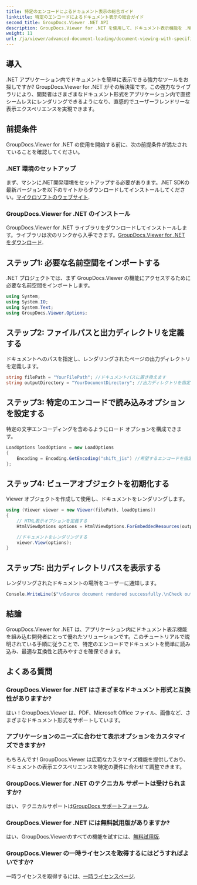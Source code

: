 ```yaml
---
title: 特定のエンコードによるドキュメント表示の総合ガイド
linktitle: 特定のエンコードによるドキュメント表示の総合ガイド
second_title: GroupDocs.Viewer .NET API
description: GroupDocs.Viewer for .NET を使用して、ドキュメント表示機能を .NET アプリケーションに統合する方法を説明します。この詳細なガイドでは、さまざまなドキュメント形式のインストール、セットアップ、レンダリングについて説明します。
weight: 11
url: /ja/viewer/advanced-document-loading/document-viewing-with-specific-encoding/
---
```

## 導入

.NET アプリケーション内でドキュメントを簡単に表示できる強力なツールをお探しですか? GroupDocs.Viewer for .NET がその解決策です。この強力なライブラリにより、開発者はさまざまなドキュメント形式をアプリケーション内で直接シームレスにレンダリングできるようになり、直感的でユーザーフレンドリーな表示エクスペリエンスを実現できます。

## 前提条件

GroupDocs.Viewer for .NET の使用を開始する前に、次の前提条件が満たされていることを確認してください。

### .NET 環境のセットアップ

まず、マシンに.NET開発環境をセットアップする必要があります。.NET SDKの最新バージョンを以下のサイトからダウンロードしてインストールしてください。[マイクロソフトのウェブサイト](https://dotnet.microsoft.com/download).

### GroupDocs.Viewer for .NET のインストール

GroupDocs.Viewer for .NET ライブラリをダウンロードしてインストールします。ライブラリは次のリンクから入手できます。[GroupDocs.Viewer for .NET をダウンロード](https://releases.groupdocs.com/viewer/net/).

## ステップ1: 必要な名前空間をインポートする

.NET プロジェクトでは、まず GroupDocs.Viewer の機能にアクセスするために必要な名前空間をインポートします。

```csharp
using System;
using System.IO;
using System.Text;
using GroupDocs.Viewer.Options;
```

## ステップ2: ファイルパスと出力ディレクトリを定義する

ドキュメントへのパスを指定し、レンダリングされたページの出力ディレクトリを定義します。

```csharp
string filePath = "YourFilePath"; //ドキュメントパスに置き換えます
string outputDirectory = "YourDocumentDirectory"; //出力ディレクトリを指定する
```

## ステップ3: 特定のエンコードで読み込みオプションを設定する

特定の文字エンコーディングを含めるようにロード オプションを構成できます。

```csharp
LoadOptions loadOptions = new LoadOptions
{
    Encoding = Encoding.GetEncoding("shift_jis") //希望するエンコードを指定する
};
```

## ステップ4: ビューアオブジェクトを初期化する

Viewer オブジェクトを作成して使用し、ドキュメントをレンダリングします。

```csharp
using (Viewer viewer = new Viewer(filePath, loadOptions))
{
    // HTML表示オプションを定義する
    HtmlViewOptions options = HtmlViewOptions.ForEmbeddedResources(outputDirectory + "/page-{0}.html");

    //ドキュメントをレンダリングする
    viewer.View(options);
}
```

## ステップ5: 出力ディレクトリパスを表示する

レンダリングされたドキュメントの場所をユーザーに通知します。

```csharp
Console.WriteLine($"\nSource document rendered successfully.\nCheck output in {outputDirectory}.");
```

## 結論

GroupDocs.Viewer for .NET は、アプリケーション内にドキュメント表示機能を組み込む開発者にとって優れたソリューションです。このチュートリアルで説明されている手順に従うことで、特定のエンコードでドキュメントを簡単に読み込み、最適な互換性と読みやすさを確保できます。

## よくある質問

### GroupDocs.Viewer for .NET はさまざまなドキュメント形式と互換性がありますか?
はい！GroupDocs.Viewer は、PDF、Microsoft Office ファイル、画像など、さまざまなドキュメント形式をサポートしています。

### アプリケーションのニーズに合わせて表示オプションをカスタマイズできますか?
もちろんです! GroupDocs.Viewer は広範なカスタマイズ機能を提供しており、ドキュメントの表示エクスペリエンスを特定の要件に合わせて調整できます。

### GroupDocs.Viewer for .NET のテクニカル サポートは受けられますか?
はい、テクニカルサポートは[GroupDocs サポートフォーラム](https://forum.groupdocs.com/c/viewer/9).

### GroupDocs.Viewer for .NET には無料試用版がありますか?
はい、GroupDocs.Viewerのすべての機能を試すには、[無料試用版](https://releases.groupdocs.com/).

### GroupDocs.Viewer の一時ライセンスを取得するにはどうすればよいですか?
一時ライセンスを取得するには、[一時ライセンスページ](https://purchase.groupdocs.com/temporary-license/).